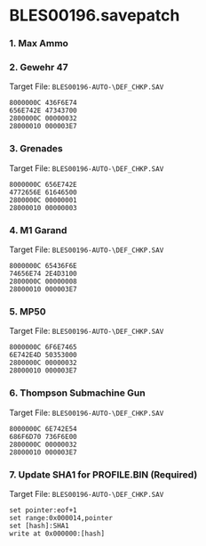# BLES00196.savepatch

### 1. Max Ammo
### 2. Gewehr 47

Target File: `BLES00196-AUTO-\DEF_CHKP.SAV`

```
8000000C 436F6E74
656E742E 47343700
2800000C 00000032
28000010 000003E7
```

### 3. Grenades

Target File: `BLES00196-AUTO-\DEF_CHKP.SAV`

```
8000000C 656E742E
4772656E 61646500
2800000C 00000001
28000010 00000003
```

### 4. M1 Garand

Target File: `BLES00196-AUTO-\DEF_CHKP.SAV`

```
8000000C 65436F6E
74656E74 2E4D3100
2800000C 00000008
28000010 000003E7
```

### 5. MP50

Target File: `BLES00196-AUTO-\DEF_CHKP.SAV`

```
8000000C 6F6E7465
6E742E4D 50353000
2800000C 00000032
28000010 000003E7
```

### 6. Thompson Submachine Gun

Target File: `BLES00196-AUTO-\DEF_CHKP.SAV`

```
8000000C 6E742E54
686F6D70 736F6E00
2800000C 00000032
28000010 000003E7
```

### 7. Update SHA1 for PROFILE.BIN (Required)

Target File: `BLES00196-AUTO-\DEF_CHKP.SAV`

```
set pointer:eof+1
set range:0x000014,pointer
set [hash]:SHA1
write at 0x000000:[hash]
```

